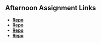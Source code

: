 ## Afternoon Assignment Links

* **[Repo](https://github.com/Nasery123/Galaxy.client)**
* **[Repo](https://github.com/Nasery123/lateSpring23_gregslistNode)**
* **[Repo](https://github.com/Nasery123/Burger-shop)**
* **[Repo](https://github.com/Nasery123/<ASSIGNMENT_REPO>)**
